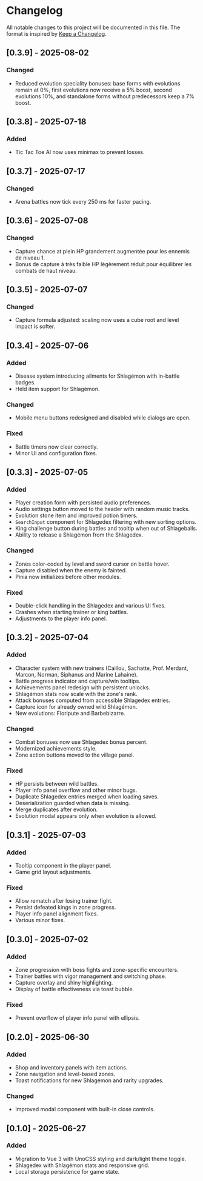 # Changelog

All notable changes to this project will be documented in this file.
The format is inspired by [Keep a Changelog](https://keepachangelog.com/en/1.0.0/).

## [0.3.9] - 2025-08-02

### Changed

- Reduced evolution speciality bonuses: base forms with evolutions remain at 0%, first evolutions now receive a 5% boost, second evolutions 10%, and standalone forms without predecessors keep a 7% boost.

## [0.3.8] - 2025-07-18

### Added

- Tic Tac Toe AI now uses minimax to prevent losses.

## [0.3.7] - 2025-07-17

### Changed

- Arena battles now tick every 250 ms for faster pacing.

## [0.3.6] - 2025-07-08

### Changed

- Capture chance at plein HP grandement augmentée pour les ennemis de niveau 1.
- Bonus de capture à très faible HP légèrement réduit pour équilibrer les combats de haut niveau.

## [0.3.5] - 2025-07-07

### Changed

- Capture formula adjusted: scaling now uses a cube root and level impact is softer.

## [0.3.4] - 2025-07-06

### Added

- Disease system introducing ailments for Shlagémon with in-battle badges.
- Held item support for Shlagémon.

### Changed

- Mobile menu buttons redesigned and disabled while dialogs are open.

### Fixed

- Battle timers now clear correctly.
- Minor UI and configuration fixes.

## [0.3.3] - 2025-07-05

### Added

- Player creation form with persisted audio preferences.
- Audio settings button moved to the header with random music tracks.
- Evolution stone item and improved potion timers.
- `SearchInput` component for Shlagedex filtering with new sorting options.
- King challenge button during battles and tooltip when out of Shlageballs.
- Ability to release a Shlagémon from the Shlagedex.

### Changed

- Zones color-coded by level and sword cursor on battle hover.
- Capture disabled when the enemy is fainted.
- Pinia now initializes before other modules.

### Fixed

- Double-click handling in the Shlagedex and various UI fixes.
- Crashes when starting trainer or king battles.
- Adjustments to the player info panel.

## [0.3.2] - 2025-07-04

### Added

- Character system with new trainers (Caillou, Sachatte, Prof. Merdant, Marcon, Norman, Siphanus and Marine Lahaine).
- Battle progress indicator and capture/win tooltips.
- Achievements panel redesign with persistent unlocks.
- Shlagémon stats now scale with the zone's rank.
- Attack bonuses computed from accessible Shlagedex entries.
- Capture icon for already owned wild Shlagémon.
- New evolutions: Floripute and Barbebizarre.

### Changed

- Combat bonuses now use Shlagedex bonus percent.
- Modernized achievements style.
- Zone action buttons moved to the village panel.

### Fixed

- HP persists between wild battles.
- Player info panel overflow and other minor bugs.
- Duplicate Shlagedex entries merged when loading saves.
- Deserialization guarded when data is missing.
- Merge duplicates after evolution.
- Evolution modal appears only when evolution is allowed.

## [0.3.1] - 2025-07-03

### Added

- Tooltip component in the player panel.
- Game grid layout adjustments.

### Fixed

- Allow rematch after losing trainer fight.
- Persist defeated kings in zone progress.
- Player info panel alignment fixes.
- Various minor fixes.

## [0.3.0] - 2025-07-02

### Added

- Zone progression with boss fights and zone-specific encounters.
- Trainer battles with vigor management and switching phase.
- Capture overlay and shiny highlighting.
- Display of battle effectiveness via toast bubble.

### Fixed

- Prevent overflow of player info panel with ellipsis.

## [0.2.0] - 2025-06-30

### Added

- Shop and inventory panels with item actions.
- Zone navigation and level-based zones.
- Toast notifications for new Shlagémon and rarity upgrades.

### Changed

- Improved modal component with built-in close controls.

## [0.1.0] - 2025-06-27

### Added

- Migration to Vue 3 with UnoCSS styling and dark/light theme toggle.
- Shlagedex with Shlagémon stats and responsive grid.
- Local storage persistence for game state.
